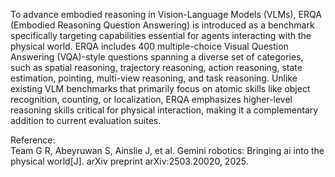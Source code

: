 To advance embodied reasoning in Vision-Language Models (VLMs), ERQA
(Embodied Reasoning Question Answering) is introduced as a benchmark
specifically targeting capabilities essential for agents interacting with the
physical world. ERQA includes 400 multiple-choice Visual Question Answering
(VQA)-style questions spanning a diverse set of categories, such as spatial
reasoning, trajectory reasoning, action reasoning, state estimation,
pointing, multi-view reasoning, and task reasoning. Unlike existing VLM
benchmarks that primarily focus on atomic skills like object recognition,
counting, or localization, ERQA emphasizes higher-level reasoning skills
critical for physical interaction, making it a complementary addition to
current evaluation suites.

<div class="text-caption">

Reference:<br>
Team G R, Abeyruwan S, Ainslie J, et al. Gemini robotics: Bringing ai into the physical world[J]. arXiv preprint arXiv:2503.20020, 2025.

</div>
